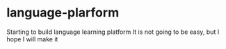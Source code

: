 # language-plarform
Starting to build language learning platform 
It is not going to be easy, but I hope I will make it












